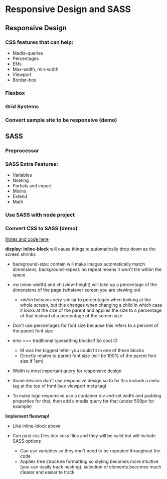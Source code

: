 # Responsive Design and SASS

## Responsive Design
### CSS features that can help:
  * Media-queries
  * Percentages
  * EMs
  * Max-width, min-width
  * Viewport
  * Border-box
### Flexbox
### Grid Systems
### Convert sample site to be responsive (demo)

## SASS
### Preprocessor
### SASS Extra Features:
  * Variables
  * Nseting
  * Partials and import
  * Mixins
  * Extend
  * Math
### Use SASS with node project
### Convert CSS to SASS (demo)

[Notes and code here](https://github.com/tborsa/LighthouseLabs/tree/master/lectures/Week3/Day5/Lecture)

**display: inline-block** will cause things to automatically drop down as the screen shrinks

* background-size: contain will make images automatically match dimensions, background-repeat: no repeat means it won't tile within the space

* vw (view-width) and vh (view-height) will take up a percentage of the dimensions of the page (whatever screen you are viewing on)
  * vw/vh behaves very similar to percentages when looking at the whole screen, but this changes when changing a child in which case it looks at the size of the parent and applies the size to a percentage of that instead of a percentage of the screen size

* Don't use percentages for font size because this refers to a percent of the parent font size

* ems === traditional typesetting blocks!! So cool :D
  * M was the biggest letter you could fit in one of these blocks
  * Directly relates to parent font size (will be 100% of the parent font size if 1em)

* Width is most important query for responsive design

* Some devices don't use responsive design so to fix this include a meta tag at the top of html (see viewport meta tag)

* To make logo responsive use a container div and set width and padding properties for that, then add a media query for that (under 500px for example)

**Implement flexwrap!**
  * Like inline-block above

* Can past css files into scss files and they will be valid but will include SASS options
  * Can use variables so they don't need to be repeated throughout the code
  * Applies tree structure formatting so styling becomes more intuitive (you can easily track nesting), selection of elements becomes much clearer and easier to track